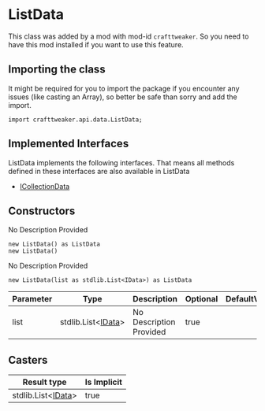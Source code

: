 # ListData



This class was added by a mod with mod-id `crafttweaker`. So you need to have this mod installed if you want to use this feature.

## Importing the class

It might be required for you to import the package if you encounter any issues (like casting an Array), so better be safe than sorry and add the import.
```zenscript
import crafttweaker.api.data.ListData;
```


## Implemented Interfaces
ListData implements the following interfaces. That means all methods defined in these interfaces are also available in ListData

- [ICollectionData](/vanilla/api/data/ICollectionData)
## Constructors

No Description Provided
```zenscript
new ListData() as ListData
new ListData()
```
No Description Provided
```zenscript
new ListData(list as stdlib.List<IData>) as ListData
```
| Parameter | Type | Description | Optional | DefaultValue |
|-----------|------|-------------|----------|--------------|
| list | stdlib.List&lt;[IData](/vanilla/api/data/IData)&gt; | No Description Provided | true |  |
## Casters

| Result type | Is Implicit |
|-------------|-------------|
| stdlib.List&lt;[IData](/vanilla/api/data/IData)&gt; | true |

